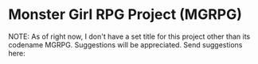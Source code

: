 # Monster Girl RPG Project (MGRPG)

NOTE: As of right now, I don't have a set title for this project other than its codename MGRPG. Suggestions will be appreciated. Send suggestions here:
